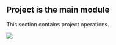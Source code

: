 ## Project is the main module

This section contains project operations.

<img src="https://assets.website-files.com/612013f17754cb859455543d/612767b9650003e2b806994b_opossum.svg">